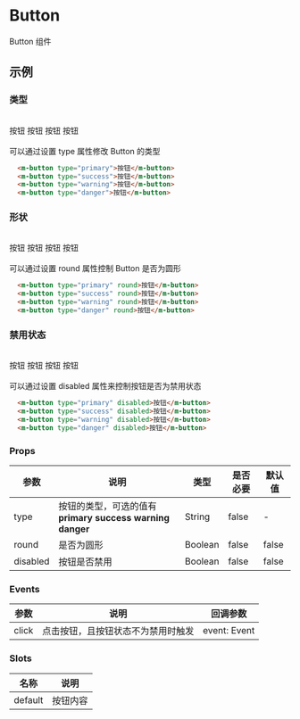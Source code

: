 # Button
Button 组件

## 示例

### 类型
<br/><m-button type="primary">按钮</m-button>
<m-button type="success">按钮</m-button>
<m-button type="warning">按钮</m-button>
<m-button type="danger">按钮</m-button><br/>
<br/>可以通过设置 type 属性修改 Button 的类型
```html
  <m-button type="primary">按钮</m-button>
  <m-button type="success">按钮</m-button>
  <m-button type="warning">按钮</m-button>
  <m-button type="danger">按钮</m-button>
```

### 形状

<br/><m-button type="primary" round>按钮</m-button>
<m-button type="success" round>按钮</m-button>
<m-button type="warning" round>按钮</m-button>
<m-button type="danger" round>按钮</m-button><br/>
<br/>可以通过设置 round 属性控制 Button 是否为圆形
```html
  <m-button type="primary" round>按钮</m-button>
  <m-button type="success" round>按钮</m-button>
  <m-button type="warning" round>按钮</m-button>
  <m-button type="danger" round>按钮</m-button>
```

### 禁用状态

<br/><m-button type="primary" disabled>按钮</m-button>
<m-button type="success" disabled>按钮</m-button>
<m-button type="warning" disabled>按钮</m-button>
<m-button type="danger" disabled>按钮</m-button><br/>
<br/>可以通过设置 disabled 属性来控制按钮是否为禁用状态
```html
  <m-button type="primary" disabled>按钮</m-button>
  <m-button type="success" disabled>按钮</m-button>
  <m-button type="warning" disabled>按钮</m-button>
  <m-button type="danger" disabled>按钮</m-button>
```


### Props
| 参数 | 说明 | 类型 | 是否必要 | 默认值 |
| ---- | ---- | ---- | -------- | ------ |
| type | 按钮的类型，可选的值有 **primary** **success** **warning** **danger** | String | false | - |
| round | 是否为圆形 | Boolean | false | false |
| disabled | 按钮是否禁用 | Boolean | false | false |
### Events
| 参数 | 说明 | 回调参数 |
| ---- | ---- | ------ |
| click | 点击按钮，且按钮状态不为禁用时触发| event: Event |
### Slots
| 名称 | 说明 |
| ---- | ---- |
| default | 按钮内容 |